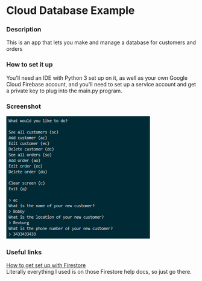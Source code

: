 # Cloud Database Example

### Description
This is an app that lets you make and manage a database for customers and orders

### How to set it up
You'll need an IDE with Python 3 set up on it, as well as your own Google Cloud Firebase account, and you'll need to set up a service account and get a private key to plug into the main.py program.

### Screenshot
![screenshot of program working](https://github.com/adamsricks/Cloud-Database-Example/blob/master/program_working.png)

### Useful links
[How to get set up with Firestore](https://firebase.google.com/docs/firestore/quickstart)  
Literally everything I used is on those Firestore help docs, so just go there.
